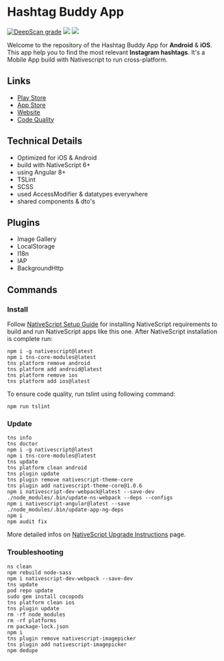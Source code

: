# Hashtag Buddy App

[![DeepScan grade](https://deepscan.io/api/teams/4787/projects/6535/branches/55183/badge/grade.svg)](https://deepscan.io/dashboard#view=project&tid=4787&pid=6535&bid=55183)
[![](https://github.com/dariodomide/instaq-app/workflows/TSLint/badge.svg)](https://github.com/DarioDomiDE/instaq-app/actions?query=workflow%3ATSLint)
[![](https://github.com/dariodomide/instaq-app/workflows/NativeScript%20Build%20Android/badge.svg)](https://github.com/DarioDomiDE/instaq-app/actions?query=workflow%3A%22NativeScript+Build+Android%22)

Welcome to the repository of the Hashtag Buddy App for **Android** & **iOS**. This app help you to find the most relevant **Instagram hashtags**. It's a Mobile App build with Nativescript to run cross-platform.

## Links 
  * [Play Store](https://play.google.com/store/apps/details?id=com.softwarekstatt.hashtagbuddy)
  * [App Store](https://apps.apple.com/app/hashtag-buddy/id1504694810)
  * [Website](https://hashtagbuddy.app)
  * [Code Quality](https://sonarcloud.io/dashboard?id=DarioDomiDE_hashtag-buddy-app)

## Technical Details

  * Optimized for iOS & Android
  * build with NativeScript 6+
  * using Angular 8+
  * TSLint
  * SCSS
  * used AccessModifier & datatypes everywhere
  * shared components & dto's
  
## Plugins
  * Image Gallery
  * LocalStorage
  * I18n
  * IAP
  * BackgroundHttp

## Commands

### Install

Follow [NativeScript Setup Guide](https://docs.nativescript.org/start/ns-setup-win) for installing NativeScript requirements to build and run NativeScript apps like this one. After NativeScript installation is complete run:

```
npm i -g nativescript@latest
npm i tns-core-modules@latest
tns platform remove android
tns platform add android@latest
tns platform remove ios
tns platform add ios@latest
```

To ensure code quality, run tslint using following command:

```
npm run tslint
```

### Update

```
tns info
tns doctor
npm i -g nativescript@latest
npm i tns-core-modules@latest
tns update
tns platform clean android
tns plugin update
tns plugin remove nativescript-theme-core
tns plugin add nativescript-theme-core@1.0.6
npm i nativescript-dev-webpack@latest --save-dev
./node_modules/.bin/update-ns-webpack --deps --configs
npm i nativescript-angular@latest --save
./node_modules/.bin/update-app-ng-deps
npm i
npm audit fix
```
More detailed infos on [NativeScript Upgrade Instructions](https://docs.nativescript.org/releases/upgrade-instructions) page.

### Troubleshooting

```
ns clean
npm rebuild node-sass
npm i nativescript-dev-webpack --save-dev
tns update
pod repo update
sudo gem install cocopods
tns platform clean ios
tns plugin update
rm -rf node_modules
rm -rf platforms
rm package-lock.json
npm i
tns plugin remove nativescript-imagepicker
tns plugin add nativescript-imagepicker
npm dedupe
```
